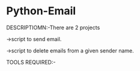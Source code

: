 # Python-Email

DESCRIPTIOMN:-There are 2 projects

->script to send email.

->script to delete emails from a given sender name.

TOOLS REQUIRED:-

